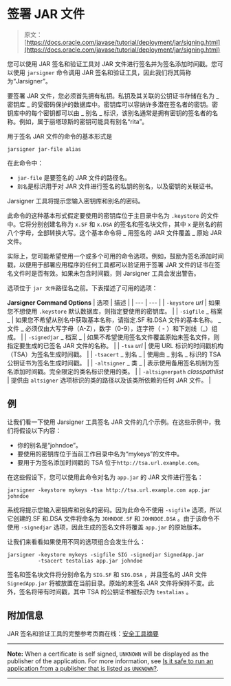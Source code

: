 # 签署 JAR 文件

> 原文： [https://docs.oracle.com/javase/tutorial/deployment/jar/signing.html](https://docs.oracle.com/javase/tutorial/deployment/jar/signing.html)

您可以使用 JAR 签名和验证工具对 JAR 文件进行签名并为签名添加时间戳。您可以使用 `jarsigner` 命令调用 JAR 签名和验证工具，因此我们将其简称为“Jarsigner”。

要签署 JAR 文件，您必须首先拥有私钥。私钥及其关联的公钥证书存储在名为 _ 密钥库 _ 的受密码保护的数据库中。密钥库可以容纳许多潜在签名者的密钥。密钥库中的每个密钥都可以由 _ 别名 _ 标识，该别名通常是拥有密钥的签名者的名称。例如，属于丽塔琼斯的密钥可能具有别名“rita”。

用于签名 JAR 文件的命令的基本形式是

```
jarsigner jar-file alias

```

在此命令中：

*   `jar-file` 是要签名的 JAR 文件的路径名。
*   `别名`是标识用于对 JAR 文件进行签名的私钥的别名，以及密钥的关联证书。

Jarsigner 工具将提示您输入密钥库和别名的密码。

此命令的这种基本形式假定要使用的密钥库位于主目录中名为 `.keystore` 的文件中。它将分别创建名称为 `x.SF` 和 `x.DSA` 的签名和签名块文件，其中 `x` 是别名的前八个字母，全部转换大写。这个基本命令将 _ 用签名的 JAR 文件覆盖 _ 原始 JAR 文件。

实际上，您可能希望使用一个或多个可用的命令选项。例如，鼓励为签名添加时间戳，以便用于部署应用程序的任何工具都可以验证用于签署 JAR 文件的证书在签名文件时是否有效。如果未包含时间戳，则 Jarsigner 工具会发出警告。

选项位于 `jar 文件`路径名之前。下表描述了可用的选项：

**Jarsigner Command Options**
| 选项 | 描述 |
| --- | --- |
| `-keystore` _url_ | 如果您不想使用 `.keystore` 默认数据库，则指定要使用的密钥库。 |
| `-sigfile` _ 档案 _ | 如果您不希望从别名中获取基本名称，请指定.SF 和.DSA 文件的基本名称。 _ 文件 _ 必须仅由大写字母（A-Z），数字（0-9），连字符（ - ）和下划线（_）组成。 |
| `-signedjar` _ 档案 _ | 如果不希望使用签名文件覆盖原始未签名文件，则指定要生成的已签名 JAR 文件的名称。 |
| `-tsa` _url_ | 使用 URL 标识的时间戳机构（TSA）为签名生成时间戳。 |
| `-tsacert` _ 别名 _ | 使用由 _ 别名 _ 标识的 TSA 公钥证书为签名生成时间戳。 |
| `-altsigner` _ 类 _ | 表示使用备用签名机制为签名添加时间戳。完全限定的类名标识使用的类。 |
| `-altsignerpath` _classpathlist_ | 提供由 `altsigner` 选项标识的类的路径以及该类所依赖的任何 JAR 文件。 |

## 例

让我们看一下使用 Jarsigner 工具签名 JAR 文件的几个示例。在这些示例中，我们将假设以下内容：

*   你的别名是“johndoe”。
*   要使用的密钥库位于当前工作目录中名为“mykeys”的文件中。
*   要用于为签名添加时间戳的 TSA 位于`http://tsa.url.example.com`。

在这些假设下，您可以使用此命令对名为 `app.jar` 的 JAR 文件进行签名：

```
jarsigner -keystore mykeys -tsa http://tsa.url.example.com app.jar johndoe

```

系统将提示您输入密钥库和别名的密码。因为此命令不使用 `-sigfile` 选项，所以它创建的.SF 和.DSA 文件将命名为 `JOHNDOE.SF` 和 `JOHNDOE.DSA` 。由于该命令不使用 `-signedjar` 选项，因此生成的签名文件将覆盖 `app.jar` 的原始版本。

让我们来看看如果使用不同的选项组合会发生什么：

```
jarsigner -keystore mykeys -sigfile SIG -signedjar SignedApp.jar 
          -tsacert testalias app.jar johndoe

```

签名和签名块文件将分别命名为 `SIG.SF` 和 `SIG.DSA` ，并且签名的 JAR 文件 `SignedApp.jar` 将被放置在当前目录。原始的未签名 JAR 文件将保持不变。此外，签名将带有时间戳，其中 TSA 的公钥证书被标识为 `testalias` 。

## 附加信息

JAR 签名和验证工具的完整参考页面在线：[安全工具摘要](https://docs.oracle.com/javase/8/docs/technotes/guides/security/SecurityToolsSummary.html)

* * *

**Note:** When a certificate is self signed, `UNKNOWN` will be displayed as the publisher of the application. For more information, see [Is it safe to run an application from a publisher that is listed as `UNKNOWN`?](http://www.java.com/en/download/faq/self_signed.xml).

* * *